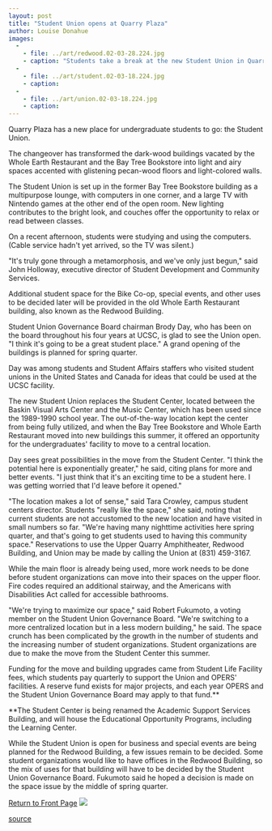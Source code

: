 ```yaml
---
layout: post
title: "Student Union opens at Quarry Plaza"
author: Louise Donahue
images:
  -
    - file: ../art/redwood.02-03-28.224.jpg
    - caption: "Students take a break at the new Student Union in Quarry Plaza, top photo. Student Union Governance Board chairman Brody Day sits at one of the Union's computer terminals, center photo. Below, the former Whole Earth Restaurant has been repainted and its floors refinished. Photos: Louise Donahue"
  -
    - file: ../art/student.02-03-18.224.jpg
    - caption: 
  -
    - file: ../art/union.02-03-18.224.jpg
    - caption: 
---
```


Quarry Plaza has a new place for undergraduate students to go: the Student Union.

The changeover has transformed the dark-wood buildings vacated by the Whole Earth Restaurant and the Bay Tree Bookstore into light and airy spaces accented with glistening pecan-wood floors and light-colored walls.

The Student Union is set up in the former Bay Tree Bookstore building as a multipurpose lounge, with computers in one corner, and a large TV with Nintendo games at the other end of the open room. New lighting contributes to the bright look, and couches offer the opportunity to relax or read between classes.

On a recent afternoon, students were studying and using the computers. (Cable service hadn't yet arrived, so the TV was silent.)  
  
"It's truly gone through a metamorphosis, and we've only just begun," said John Holloway, executive director of Student Development and Community Services.   
  
Additional student space for the Bike Co-op, special events, and other uses to be decided later will be provided in the old Whole Earth Restaurant building, also known as the Redwood Building.

Student Union Governance Board chairman Brody Day, who has been on the board throughout his four years at UCSC, is glad to see the Union open. "I think it's going to be a great student place." A grand opening of the buildings is planned for spring quarter.  
  
Day was among students and Student Affairs staffers who visited student unions in the United States and Canada for ideas that could be used at the UCSC facility.  
  
The new Student Union replaces the Student Center, located between the Baskin Visual Arts Center and the Music Center, which has been used since the 1989-1990 school year. The out-of-the-way location kept the center from being fully utilized, and when the Bay Tree Bookstore and Whole Earth Restaurant moved into new buildings this summer, it offered an opportunity for the undergraduates' facility to move to a central location.   
  
Day sees great possibilities in the move from the Student Center. "I think the potential here is exponentially greater," he said, citing plans for more and better events. "I just think that it's an exciting time to be a student here. I was getting worried that I'd leave before it opened."  
  
"The location makes a lot of sense," said Tara Crowley, campus student centers director. Students "really like the space," she said, noting that current students are not accustomed to the new location and have visited in small numbers so far. "We're having many nighttime activities here spring quarter, and that's going to get students used to having this community space." Reservations to use the Upper Quarry Amphitheater, Redwood Building, and Union may be made by calling the Union at (831) 459-3167.  
  
While the main floor is already being used, more work needs to be done before student organizations can move into their spaces on the upper floor. Fire codes required an additional stairway, and the Americans with Disabilities Act called for accessible bathrooms.  
  
"We're trying to maximize our space," said Robert Fukumoto, a voting member on the Student Union Governance Board. "We're switching to a more centralized location but in a less modern building," he said. The space crunch has been complicated by the growth in the number of students and the increasing number of student organizations. Student organizations are due to make the move from the Student Center this summer.  
  
Funding for the move and building upgrades came from Student Life Facility fees, which students pay quarterly to support the Union and OPERS' facilities. A reserve fund exists for major projects, and each year OPERS and the Student Union Governance Board may apply to that fund.**  
  
**The Student Center is being renamed the Academic Support Services Building, and will house the Educational Opportunity Programs, including the Learning Center.   
  
While the Student Union is open for business and special events are being planned for the Redwood Building, a few issues remain to be decided. Some student organizations would like to have offices in the Redwood Building, so the mix of uses for that building will have to be decided by the Student Union Governance Board. Fukumoto said he hoped a decision is made on the space issue by the middle of spring quarter.

  

[Return to Front Page][1] ![ ][2]

[1]: ../../index.html
[2]: ../../images/trans.gif

[source](http://www1.ucsc.edu/currents/01-02/03-18/student_union.html "Permalink to student_union")
